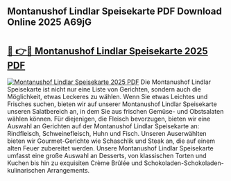 ## Montanushof Lindlar Speisekarte PDF Download Online 2025 A69jG

# <h2><a href="http://gcbvtc.nevu.top/?p=Montanushof+Lindlar+Speisekarte">🔗 👉🔴 Montanushof Lindlar Speisekarte 2025 PDF</a></h2>

[![Montanushof Lindlar Speisekarte 2025 PDF](https://i.imgur.com/dBaPXMq.png)](http://gcbvtc.nevu.top/?p=Montanushof+Lindlar+Speisekarte)
Die Montanushof Lindlar Speisekarte ist nicht nur eine Liste von Gerichten, sondern auch die Möglichkeit, etwas Leckeres zu wählen. Wenn Sie etwas Leichtes und Frisches suchen, bieten wir auf unserer Montanushof Lindlar Speisekarte unseren Salatbereich an, in dem Sie aus frischen Gemüse- und Obstsalaten wählen können. Für diejenigen, die Fleisch bevorzugen, bieten wir eine Auswahl an Gerichten auf der Montanushof Lindlar Speisekarte an: Rindfleisch, Schweinefleisch, Huhn und Fisch. Unseren Auserwählten bieten wir Gourmet-Gerichte wie Schaschlik und Steak an, die auf einem alten Feuer zubereitet werden. Unsere Montanushof Lindlar Speisekarte umfasst eine große Auswahl an Desserts, von klassischen Torten und Kuchen bis hin zu exquisiten Crème Brûlée und Schokoladen-Schokoladen-kulinarischen Arrangements.
